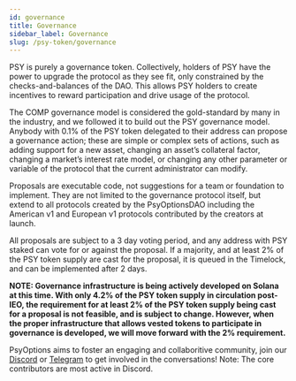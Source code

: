 ```yaml
---
id: governance
title: Governance
sidebar_label: Governance
slug: /psy-token/governance
---
```


PSY is purely a governance token. Collectively, holders of PSY have the power to upgrade the protocol as they see fit, only constrained by the checks-and-balances of the DAO. This allows PSY holders to create incentives to reward participation and drive usage of the protocol.

The COMP governance model is considered the gold-standard by many in the industry, and we followed it to build out the PSY governance model. Anybody with 0.1% of the PSY token delegated to their address can propose a governance action; these are simple or complex sets of actions, such as adding support for a new asset, changing an asset’s collateral factor, changing a market’s interest rate model, or changing any other parameter or variable of the protocol that the current administrator can modify.

Proposals are executable code, not suggestions for a team or foundation to implement. They are not limited to the governance protocol itself, but extend to all protocols created by the PsyOptionsDAO including the American v1 and European v1 protocols contributed by the creators at launch.

All proposals are subject to a 3 day voting period, and any address with PSY staked can vote for or against the proposal. If a majority, and at least 2% of the PSY token supply are cast for the proposal, it is queued in the Timelock, and can be implemented after 2 days.

<b>NOTE: Governance infrastructure is being actively developed on Solana at this time. With only 4.2% of the PSY token supply in circulation post-IEO, the requirement for at least 2% of the PSY token supply being cast for a proposal is not feasible, and is subject to change. However, when the proper infrastructure that allows vested tokens to participate in governance is developed, we will move forward with the 2% requirement.</b>

PsyOptions aims to foster an engaging and collaboritive community, join our 
[Discord](https://discord.com/invite/MgDdJKgZJc) or [Telegram](https://t.me/psyoptions) 
to get involved in the conversations! Note: The core contributors are most active in Discord.